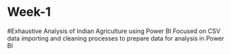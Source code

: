 # Week-1
#Exhaustive Analysis of Indian Agriculture using Power BI
Focused on CSV data importing and cleaning processes to prepare data for analysis in Power BI
